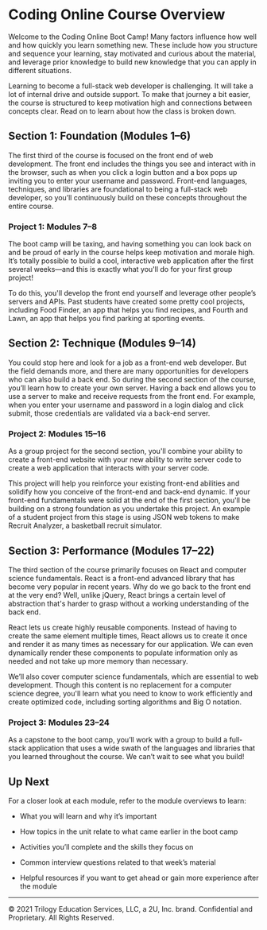 # Coding Online Course Overview

Welcome to the Coding Online Boot Camp! Many factors influence how well and how quickly you learn something new. These include how you structure and sequence your learning, stay motivated and curious about the material, and leverage prior knowledge to build new knowledge that you can apply in different situations.

Learning to become a full-stack web developer is challenging. It will take a lot of internal drive and outside support. To make that journey a bit easier, the course is structured to keep motivation high and connections between concepts clear. Read on to learn about how the class is broken down.

## Section 1: Foundation (Modules 1–6)

The first third of the course is focused on the front end of web development. The front end includes the things you see and interact with in the browser, such as when you click a login button and a box pops up inviting you to enter your username and password. Front-end languages, techniques, and libraries are foundational to being a full-stack web developer, so you’ll continuously build on these concepts throughout the entire course.

### Project 1: Modules 7–8

The boot camp will be taxing, and having something you can look back on and be proud of early in the course helps keep motivation and morale high. It’s totally possible to build a cool, interactive web application after the first several weeks&mdash;and this is exactly what you'll do for your first group project!

To do this, you'll develop the front end yourself and leverage other people’s servers and APIs. Past students have created some pretty cool projects, including Food Finder, an app that helps you find recipes, and Fourth and Lawn, an app that helps you find parking at sporting events.

## Section 2: Technique (Modules 9–14)

You could stop here and look for a job as a front-end web developer. But the field demands more, and there are many opportunities for developers who can also build a back end. So during the second section of the course, you’ll learn how to create your own server. Having a back end allows you to use a server to make and receive requests from the front end. For example, when you enter your username and password in a login dialog and click submit, those credentials are validated via a back-end server.

### Project 2: Modules 15–16

As a group project for the second section, you'll combine your ability to create a front-end website with your new ability to write server code to create a web application that interacts with your server code.

This project will help you reinforce your existing front-end abilities and solidify how you conceive of the front-end and back-end dynamic. If your front-end fundamentals were solid at the end of the first section, you'll be building on a strong foundation as you undertake this project. An example of a student project from this stage is using JSON web tokens to make Recruit Analyzer, a basketball recruit simulator.

## Section 3: Performance (Modules 17–22)

The third section of the course primarily focuses on React and computer science fundamentals. React is a front-end advanced library that has become very popular in recent years. Why do we go back to the front end at the very end? Well, unlike jQuery, React brings a certain level of abstraction that's harder to grasp without a working understanding of the back end.

React lets us create highly reusable components. Instead of having to create the same element multiple times, React allows us to create it once and render it as many times as necessary for our application. We can even dynamically render these components to populate information only as needed and not take up more memory than necessary.

We’ll also cover computer science fundamentals, which are essential to web development. Though this content is no replacement for a computer science degree, you'll learn what you need to know to work efficiently and create optimized code, including sorting algorithms and Big O notation.

### Project 3: Modules 23–24

As a capstone to the boot camp, you’ll work with a group to build a full-stack application that uses a wide swath of the languages and libraries that you learned throughout the course. We can’t wait to see what you build!

## Up Next

For a closer look at each module, refer to the module overviews to learn:

* What you will learn and why it’s important

* How topics in the unit relate to what came earlier in the boot camp

* Activities you’ll complete and the skills they focus on

* Common interview questions related to that week’s material

* Helpful resources if you want to get ahead or gain more experience after the module

---
© 2021 Trilogy Education Services, LLC, a 2U, Inc. brand. Confidential and Proprietary. All Rights Reserved.
